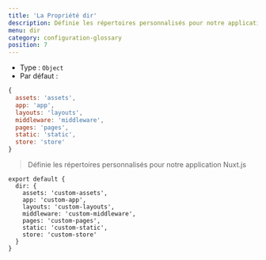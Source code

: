 ```yaml
---
title: 'La Propriété dir'
description: Définie les répertoires personnalisés pour notre application Nuxt.js
menu: dir
category: configuration-glossary
position: 7
---
```


- Type : `Object`
- Par défaut :

```js
{
  assets: 'assets',
  app: 'app',
  layouts: 'layouts',
  middleware: 'middleware',
  pages: 'pages',
  static: 'static',
  store: 'store'
}
```

> Définie les répertoires personnalisés pour notre application Nuxt.js

```js{}[nuxt.config.js]
export default {
  dir: {
    assets: 'custom-assets',
    app: 'custom-app',
    layouts: 'custom-layouts',
    middleware: 'custom-middleware',
    pages: 'custom-pages',
    static: 'custom-static',
    store: 'custom-store'
  }
}
```
